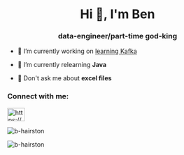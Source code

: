<h1 align="center">Hi 👋, I'm Ben</h1>
<h3 align="center">data-engineer/part-time god-king</h3>

- 🔭 I’m currently working on [learning Kafka](https://github.com/b-hairston/kafka-pipeline)

- 🌱 I’m currently relearning **Java**

- 💬 Don't ask me about **excel files**

<h3 align="left">Connect with me:</h3>
<p align="left">
<a href="https://linkedin.com/in/https://www.linkedin.com/in/benjamin-hairston/" target="blank"><img align="center" src="https://raw.githubusercontent.com/rahuldkjain/github-profile-readme-generator/master/src/images/icons/Social/linked-in-alt.svg" alt="https://www.linkedin.com/in/benjamin-hairston/" height="30" width="40" /></a>
</p>

<p><img align="center" src="https://github-readme-stats.vercel.app/api/top-langs?username=b-hairston&show_icons=true&locale=en&layout=compact" alt="b-hairston" /></p>

<p><img align="center" src="https://github-readme-streak-stats.herokuapp.com/?user=b-hairston&" alt="b-hairston" /></p>
